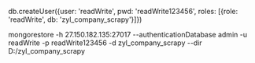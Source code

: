 db.createUser({user: 'readWrite', pwd: 'readWrite123456', roles: [{role: 'readWrite', db: 'zyl_company_scrapy'}]})



mongorestore -h 27.150.182.135:27017 --authenticationDatabase admin -u readWrite -p readWrite123456 -d zyl_company_scrapy --dir D:/zyl_company_scrapy